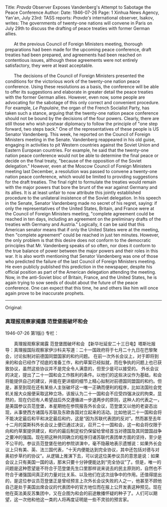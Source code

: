Title: *Pravda* Observer Exposes Vandenberg's Attempt to Sabotage the Peace Conference
Author:
Date: 1946-07-26
Page: 1
Xinhua News Agency, Yan'an, July 23rd: TASS reports: *Pravda's* international observer, Isakov, writes: The governments of twenty-one nations will convene in Paris on July 29th to discuss the drafting of peace treaties with former German allies.

　　At the previous Council of Foreign Ministers meeting, thorough preparations had been made for the upcoming peace conference, draft treaties had been prepared, and agreements had been reached on contentious issues, although these agreements were not entirely satisfactory, they were at least acceptable.

　　The decisions of the Council of Foreign Ministers presented the conditions for the victorious work of the twenty-one nation peace conference. Using these resolutions as a basis, the conference will be able to offer its suggestions and elaborate in greater detail the peace treaties with the former German allies. However, even now, some people are advocating for the sabotage of this only correct and convenient procedure. For example, *Le Populaire*, the organ of the French Socialist Party, has taken such a stance, arguing that the twenty-one nation peace conference should not be bound by the decisions of the four powers. Clearly, there are still those who wish postwar diplomacy to follow the principle of "one step forward, two steps back." One of the representatives of these people is US Senator Vandenberg. This week, he reported on the Council of Foreign Ministers meeting in the Senate. Vandenberg reappeared in his old guise, engaging in activities to pit Western countries against the Soviet Union and Eastern European countries. For example, he said that the twenty-one nation peace conference would not be able to determine the final peace or decide on the final treaty, "because of the opposition of the Soviet delegation." However, even at the Moscow Council of Foreign Ministers meeting last December, a resolution was passed to convene a twenty-one nation peace conference, which would be limited to providing suggestions for the draft treaties. The final right to formulate the treaties would remain with the major powers that bore the brunt of the war against Germany and its allies. It is at least unfair to now attribute this jointly established procedure to the unilateral insistence of the Soviet delegation. In his speech in the Senate, Senator Vandenberg made no secret of his regret, saying: if only the representatives of the United States, Britain, and France were at the Council of Foreign Ministers meeting, "complete agreement could be reached in ten days, including an agreement on the preliminary drafts of the treaties with Germany and Austria." Logically, it can be said that this American senator means that if only the United States were at the meeting, then "complete agreement" could be reached in just ten minutes. However, the only problem is that this desire does not conform to the democratic principles that Mr. Vandenberg speaks of so often, nor does it conform to the true balance of power between the major powers and their roles in this war. It is also worth mentioning that Senator Vandenberg was one of those who predicted the failure of the last Council of Foreign Ministers meeting. He even publicly published this prediction in the newspaper, despite his official position as part of the American delegation attending the meeting. Now, in the anti-Soviet bloc of Britain, France, and the United States, he is again trying to sow seeds of doubt about the future of the peace conference. One can expect that this time, he and others like him will once again prove to be inaccurate prophets.



<hr /> 

Original: 


### 真理报观察家揭露  范登堡图破坏和会

1946-07-26
第1版()
专栏：

　　真理报观察家揭露
    范登堡图破坏和会
    【新华社延安二十三日电】塔斯社报导：真理报国际观察家伊沙科夫写道：二十一国政府将于七月二十九日在巴黎聚会，讨论拟制对前德国同盟国家的和约问题。
    在前一次外长会议上，对于即将到来的和会已经作了彻底的准备工作，和约草案已经拟就，而在争执的问题上也已获致协议，虽然这些协议并不是完全令人满意的，但至少是可以接受的。
    外长会议的决定，提出了二十一国和会工作胜利的条件。以他们的这些决议作为基础，和会将能提供自己的建议，并能在更详细的细节上精心拟制对前德国同盟国的和约。但是，甚至到现在还有某些人主张破坏这一唯一正确而便利的程序，比如法国社会党机关报大众报便采取这种立场，该报认为二十一国和会不应受四强决议的拘束。显然的，现在仍旧有人希望战后外交遵循进一步退两步的原则，这种人的代表之一，是美国参议员范登堡，本星期他在参院报告外长会议，范登堡又以他的老姿态出现，从事使西方诸国与苏联及东欧各国对立起来的活动。比如他说二十一国和会将不能决定最后和平和决定最后和约，这是“因为苏联代表团的反对”。然而甚至去年十二月的莫斯科外长会议上便已通过决议，召开二十一国和会，这一和会将仅限于向和约草案提供建议，和约的最后制定权仍保留给曾经首当对德国及其同盟国战争之要冲的强国。现在把这种共同确立的程序归诸苏联代表团单方面的坚持，至少是不公平的。参议员范登堡在他的参院讲演中，毫不隐蔽地表示遗憾说：如果外长会议上只有美、英、法三国代表，“十天内便能达到完全协议，其中还包括对德与对奥初步草约的协议”。从逻辑上推演下去，可以说这位美参议员的意思是说：如果会议上只有美国一国的话，那末只要十分钟便能达到“完全协议”了。但是，唯一的问题是这种愿望是不符合于范登堡先生口里那样说来说去的民主原则的，自然也不符合于诸强国间真正的力量对比关系、以及他们在这次战争中的作用。还值得提出的，是这位参议员范登堡正是曾经预言上次外长会议失败的人之一，他甚至不顾他自己是处于美国出席会议的代表团中的官方地位而在报上公开发表这种预见。现在他在英法美反苏集团中，又在企图为和会的前途散播怀疑的种子了。人们可以期望，这一次他和他这一类的人将再度证明是一些不灵验的预言家。
